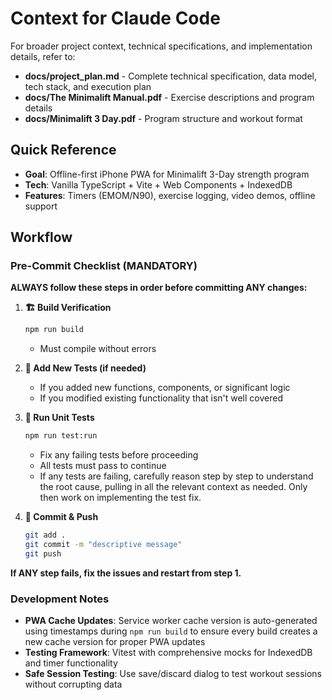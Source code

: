 # Context for Claude Code

For broader project context, technical specifications, and implementation details, refer to:

- **docs/project_plan.md** - Complete technical specification, data model, tech stack, and execution plan
- **docs/The Minimalift Manual.pdf** - Exercise descriptions and program details  
- **docs/Minimalift 3 Day.pdf** - Program structure and workout format

## Quick Reference
- **Goal**: Offline-first iPhone PWA for Minimalift 3-Day strength program
- **Tech**: Vanilla TypeScript + Vite + Web Components + IndexedDB
- **Features**: Timers (EMOM/N90), exercise logging, video demos, offline support

## Workflow

### Pre-Commit Checklist (MANDATORY)
**ALWAYS follow these steps in order before committing ANY changes:**

1. **🏗️ Build Verification** 
   ```bash
   npm run build
   ```
   - Must compile without errors

2. **📝 Add New Tests (if needed)**
   - If you added new functions, components, or significant logic
   - If you modified existing functionality that isn't well covered

3. **🧪 Run Unit Tests**
   ```bash
   npm run test:run
   ```
   - Fix any failing tests before proceeding
   - All tests must pass to continue
   - If any tests are failing, carefully reason step by step to understand the root cause, pulling in all the relevant context as needed. Only then work on implementing the test fix.

4. **🚀 Commit & Push**
   ```bash
   git add .
   git commit -m "descriptive message"
   git push
   ```

**If ANY step fails, fix the issues and restart from step 1.**

### Development Notes
- **PWA Cache Updates**: Service worker cache version is auto-generated using timestamps during `npm run build` to ensure every build creates a new cache version for proper PWA updates
- **Testing Framework**: Vitest with comprehensive mocks for IndexedDB and timer functionality
- **Safe Session Testing**: Use save/discard dialog to test workout sessions without corrupting data
